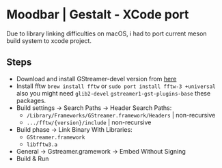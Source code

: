 # Moodbar | Gestalt - XCode port

Due to library linking difficulties on macOS, i had to port current meson build system to xcode project.

## Steps
* Download and install GStreamer-devel version from [here](https://gstreamer.freedesktop.org/data/pkg/osx/)
* Install fftw ```brew install fftw``` or ```sudo port install fftw-3 +universal``` also you might need ```glib2-devel``` ```gstreamer1-gst-plugins-base``` these packages.
* Build settings -> Search Paths -> Header Search Paths:
    * ```/Library/Frameworks/GStreamer.framework/Headers``` | non-recursive
    * ```.../fftw/{version}/include``` | non-recursive
* Build phase -> Link Binary With Libraries:
    * ```GStreamer.framework```
    * ```libfftw3.a```
* General -> Gstreamer.gramework -> Embed Without Signing
* Build & Run
